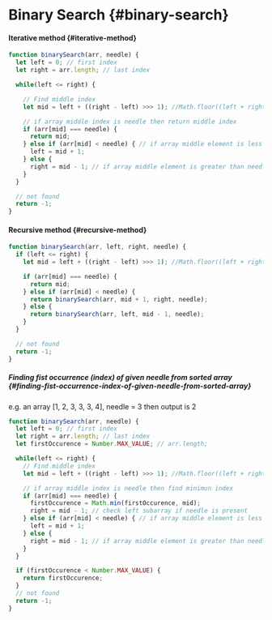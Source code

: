 # Binary Search {#binary-search}

#### Iterative method {#iterative-method}

```js
function binarySearch(arr, needle) {
  let left = 0; // first index
  let right = arr.length; // last index

  while(left <= right) {

    // Find middle index
    let mid = left + ((right - left) >>> 1); //Math.floor((left + right) / 2);

    // if array middle index is needle then return middle index
    if (arr[mid] === needle) {
      return mid;
    } else if (arr[mid] < needle) { // if array middle element is less than needle then needle may be in right sub array
      left = mid + 1;
    } else {
      right = mid - 1; // if array middle element is greater than needle then needle may be in left sub array
    }
  }

  // not found
  return -1;
}
```

#### Recursive method {#recursive-method}

```js
function binarySearch(arr, left, right, needle) {
  if (left <= right) {
    let mid = left + ((right - left) >>> 1); //Math.floor((left + right) / 2);

    if (arr[mid] === needle) {
      return mid;
    } else if (arr[mid] < needle) {
      return binarySearch(arr, mid + 1, right, needle);
    } else {
      return binarySearch(arr, left, mid - 1, needle);
    }
  }

  // not found
  return -1;
}
```

##### Finding fist occurrence \(index\) of given needle from sorted array {#finding-fist-occurrence-index-of-given-needle-from-sorted-array}

e.g. an array \[1, 2, 3, 3, 3, 4\], needle = 3 then output is 2

```js
function binarySearch(arr, needle) {
  let left = 0; // first index
  let right = arr.length; // last index
  let firstOccurence = Number.MAX_VALUE; // arr.length;

  while(left <= right) {  
    // Find middle index
    let mid = left + ((right - left) >>> 1); //Math.floor((left + right) / 2);

    // if array middle index is needle then find minimun index
    if (arr[mid] === needle) {
      firstOccurence = Math.min(firstOccurence, mid);
      right = mid - 1; // check left subarray if needle is present
    } else if (arr[mid] < needle) { // if array middle element is less than needle then needle may be in right sub array
      left = mid + 1;
    } else {
      right = mid - 1; // if array middle element is greater than needle then needle may be in left sub array
    }
  }

  if (firstOccurence < Number.MAX_VALUE) {
    return firstOccurence;
  }
  // not found
  return -1;
}
```



